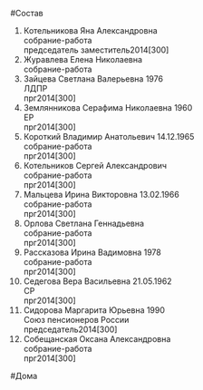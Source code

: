 #Состав  
1. Котельникова Яна Александровна  
    собрание-работа  
    председатель заместитель2014[300]  
2. Журавлева Елена Николаевна  
    собрание-работа  
3. Зайцева Светлана Валерьевна 1976  
    ЛДПР  
    прг2014[300]  
4. Землянникова Серафима Николаевна 1960  
    ЕР  
    прг2014[300]  
5. Короткий Владимир Анатольевич 14.12.1965  
    собрание-работа  
    прг2014[300]  
6. Котельников Сергей Александрович  
    собрание-работа  
    прг2014[300]  
7. Мальцева Ирина Викторовна 13.02.1966  
    собрание-работа  
    прг2014[300]  
8. Орлова Светлана Геннадьевна  
    собрание-работа  
    прг2014[300]  
9. Рассказова Ирина Вадимовна 1978  
    собрание-работа  
    прг2014[300]  
10. Седегова Вера Васильевна 21.05.1962  
    СР  
    прг2014[300]  
11. Сидорова Маргарита Юрьевна 1990  
    Союз пенсионеров России  
    председатель2014[300]  
12. Собещанская Оксана Александровна  
    собрание-работа  
    прг2014[300]  
  
#Дома  
